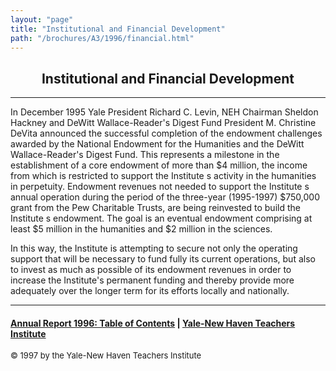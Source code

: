```yaml
---
layout: "page"
title: "Institutional and Financial Development"
path: "/brochures/A3/1996/financial.html"
---
```

<main>
<center>
<h2>Institutional and Financial Development</h2></center>
<hr/>
In December 1995 Yale President Richard C. Levin, NEH
Chairman Sheldon Hackney and DeWitt Wallace-Reader's Digest Fund President
M. Christine DeVita announced the successful completion of the endowment
challenges awarded by the National Endowment for the Humanities and the
DeWitt Wallace-Reader's Digest Fund.  This represents a milestone in the
establishment of a core endowment of more than $4 million, the income from
which is restricted to support the Institute s activity in the humanities
in perpetuity.  Endowment revenues not needed to support the Institute s
annual operation during the period of the three-year (1995-1997) $750,000
grant from the Pew Charitable Trusts, are being reinvested to build the
Institute s endowment.  The goal is an eventual endowment comprising at
least $5 million in the humanities and $2 million in the sciences.
<p>
In this way, the Institute is attempting to secure not
only the operating support that will be necessary to fund fully its
current operations, but also to invest as much as possible of its
endowment revenues in order to increase the Institute's permanent funding
and thereby provide more adequately over the longer term for its efforts
locally and nationally.
</p><hr/>
<h4><a href=".\">Annual Report 1996: Table of Contents</a> |
<a href="..\..\">Yale-New Haven Teachers Institute</a>
</h4>
<font size="-1">© 1997 by the Yale-New Haven Teachers Institute
</font></main>
